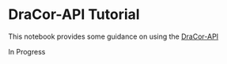 # DraCor-API Tutorial

This notebook provides some guidance on using the [DraCor-API](https://dracor.org/doc/api)

In Progress
